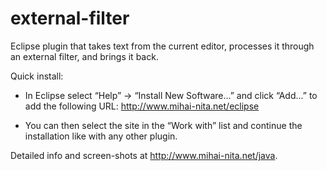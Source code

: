 external-filter
===============

Eclipse plugin that takes text from the current editor, processes it through an external filter, and brings it back.

Quick install:
* In Eclipse select “Help” -> “Install New Software...” and click “Add...” to add the following URL:
http://www.mihai-nita.net/eclipse</p>
* You can then select the site in the “Work with” list and continue the installation like with any other plugin.

Detailed info and screen-shots at <a href="http://www.mihai-nita.net/java">http://www.mihai-nita.net/java</a>.
